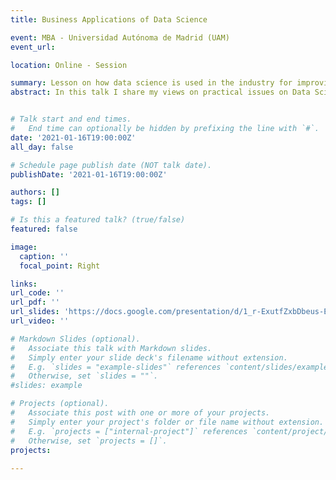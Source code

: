 ```yaml
---
title: Business Applications of Data Science

event: MBA - Universidad Autónoma de Madrid (UAM)
event_url: 

location: Online - Session

summary: Lesson on how data science is used in the industry for improving products, creating new ones and optimizing companies operations.
abstract: In this talk I share my views on practical issues on Data Science projects and how to use the optimal skills and tools to solve business questions.


# Talk start and end times.
#   End time can optionally be hidden by prefixing the line with `#`.
date: '2021-01-16T19:00:00Z'
all_day: false

# Schedule page publish date (NOT talk date).
publishDate: '2021-01-16T19:00:00Z'

authors: []
tags: []

# Is this a featured talk? (true/false)
featured: false

image:
  caption: ''
  focal_point: Right

links:
url_code: ''
url_pdf: ''
url_slides: 'https://docs.google.com/presentation/d/1_r-ExutfZxbDbeus-EDDjBPBtlZY-Gkj_3RhD4J5GP0/edit?usp=sharing'
url_video: ''

# Markdown Slides (optional).
#   Associate this talk with Markdown slides.
#   Simply enter your slide deck's filename without extension.
#   E.g. `slides = "example-slides"` references `content/slides/example-slides.md`.
#   Otherwise, set `slides = ""`.
#slides: example

# Projects (optional).
#   Associate this post with one or more of your projects.
#   Simply enter your project's folder or file name without extension.
#   E.g. `projects = ["internal-project"]` references `content/project/deep-learning/index.md`.
#   Otherwise, set `projects = []`.
projects:
  
---
```


